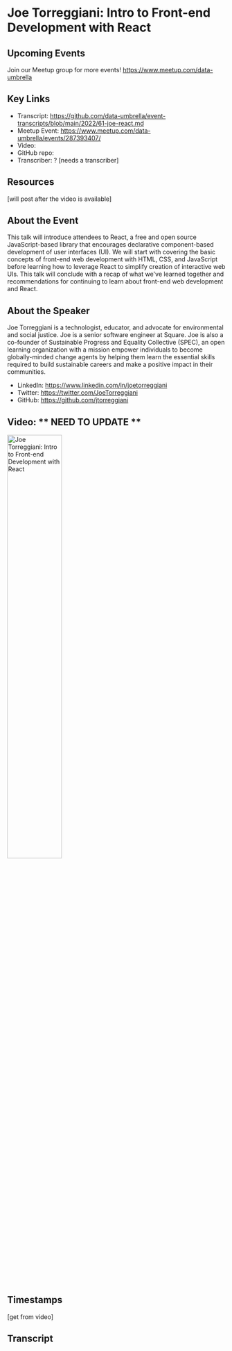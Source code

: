 # Joe Torreggiani: Intro to Front-end Development with React

## Upcoming Events
Join our Meetup group for more events!
https://www.meetup.com/data-umbrella

## Key Links
- Transcript: https://github.com/data-umbrella/event-transcripts/blob/main/2022/61-joe-react.md 
- Meetup Event: https://www.meetup.com/data-umbrella/events/287393407/ 
- Video: 
- GitHub repo:  
- Transcriber:  ? [needs a transcriber]

## Resources
[will post after the video is available]

## About the Event
This talk will introduce attendees to React, a free and open source JavaScript-based library that encourages declarative component-based development of user interfaces (UI). We will start with covering the basic concepts of front-end web development with HTML, CSS, and JavaScript before learning how to leverage React to simplify creation of interactive web UIs. This talk will conclude with a recap of what we've learned together and recommendations for continuing to learn about front-end web development and React.

## About the Speaker
Joe Torreggiani is a technologist, educator, and advocate for environmental and social justice. Joe is a senior software engineer at Square. Joe is also a co-founder of Sustainable Progress and Equality Collective (SPEC), an open learning organization with a mission empower individuals to become globally-minded change agents by helping them learn the essential skills required to build sustainable careers and make a positive impact in their communities.

- LinkedIn: https://www.linkedin.com/in/joetorreggiani
- Twitter: https://twitter.com/JoeTorreggiani
- GitHub: https://github.com/jtorreggiani  

## Video:  ** NEED TO UPDATE **
<a href="http://www.youtube.com/watch?feature=player_embedded&v=NbmdFJsnuuo" target="_blank"><img src="http://img.youtube.com/vi/NbmdFJsnuuo/0.jpg"
alt="Joe Torreggiani: Intro to Front-end Development with React" width="50%" /></a>

## Timestamps
[get from video]

## Transcript
